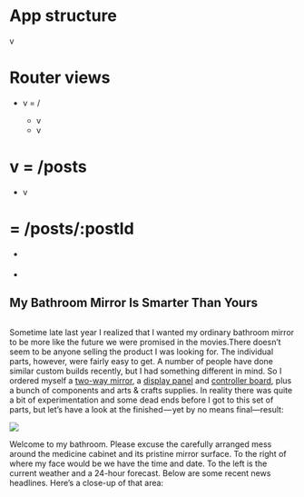 # App structure
<App>
  v <navBar sfc>
  <router-view/>

# Router views
- v <Home sfc> = /
  - v <slider sfc>
  - v <Posts>

# v <Posts sfc> = /posts
  - v <Posts>

# <Post sfc> = /posts/:postId
  - <article>
  - <Posts>


  <article class="article">
    <section class="article-header text-left">
      <AuthorBlock :author="TMP_author" :thumbnail="TMP_thumbnail" :time="TMP_time" />
      <h2 class="article-header-title text-truncate">My Bathroom Mirror Is Smarter Than Yours</h2>
    </section>
    <img class="article-main-img w-100 d-block" v-bind:style="TMP_styleObject" />
    <section class="article-body text-left">
      <p class="article-body-p"><span class="align-text-top">Sometime late last year I realized that I wanted my ordinary bathroom mirror to be more like the future we were promised in the movies.There doesn’t seem to be anyone selling the product I was looking for. The individual parts, however, were fairly easy to get. A number of people have done similar custom builds recently, but I had something different in mind. So I ordered myself a </span><a class="align-text-top" href='http://www.twowaymirrors.com/'>two-way mirror</a><span class="align-text-top">, a </span><a class="align-text-top" href='http://www.amazon.com/dp/B00H0FK2A6/'>display panel</a><span> and </span><a class="align-text-top" href='http://www.ebay.com/itm/360626141655'>controller board</a><span class="align-text-top">, plus a bunch of components and arts & crafts supplies. In reality there was quite a bit of experimentation and some dead ends before I got to this set of parts, but let’s have a look at the finished — yet by no means final—result:</span></p>
      <img class="article-body-img" src='http://localhost:8080/static/post_0_pic1.jpg' />
      <p class="article-body-p"><span>Welcome to my bathroom. Please excuse the carefully arranged mess around the medicine cabinet and its pristine mirror surface. To the right of where my face would be we have the time and date. To the left is the current weather and a 24-hour forecast. Below are some recent news headlines. Here’s a close-up of that area:</span></p>
    </section>
  </article>
</template>